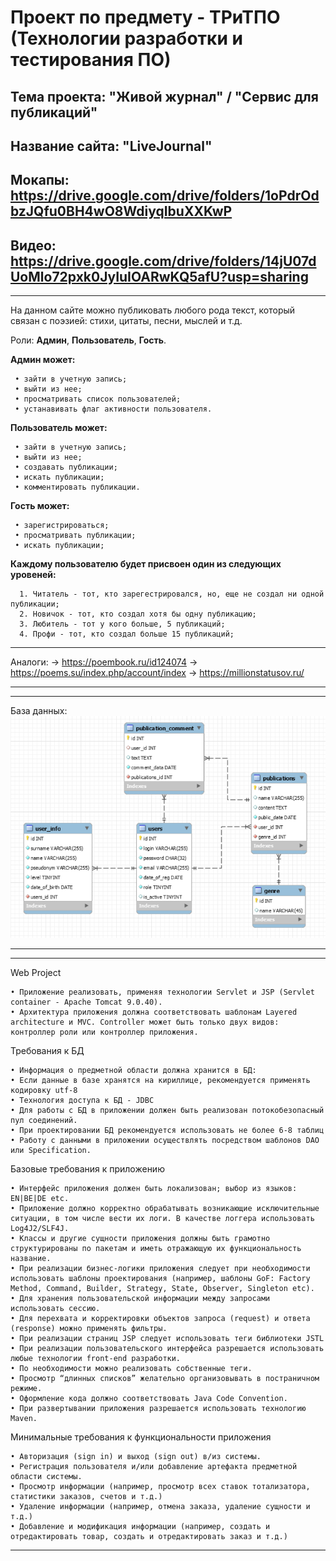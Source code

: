 Проект по предмету - ТРиТПО (Технологии разработки и тестирования ПО)
=============
Тема проекта: "Живой журнал" / "Сервис для публикаций"
---------------
Название сайта: "LiveJournal"
---------------
Мокапы: https://drive.google.com/drive/folders/1oPdrOdbzJQfu0BH4wO8WdiyqIbuXXKwP
---------------
Видео: https://drive.google.com/drive/folders/14jU07dUoMlo72pxk0JyIuIOARwKQ5afU?usp=sharing
---------------
__________________________________________________________________
На данном сайте можно публиковать любого рода текст, который связан с поэзией:
стихи, цитаты, песни, мыслей и т.д.

Роли: **Админ**, **Пользователь**, **Гость**.
  
  **Админ может:** 
  
     • зайти в учетную запись;
     • выйти из нее;
     • просматривать список пользователей;
     • устанавивать флаг активности пользователя.
     
  **Пользователь может:**
  
     • зайти в учетную запись;
     • выйти из нее;
     • создавать публикации;
     • искать публикации;
     • комментировать публикации.
     
  **Гость может:** 
  
     • зарегистрироваться;
     • просматривать публикации;
     • искать публикации;
     
  **Каждому пользователю будет присвоен один из следующих уровеней:**
  
      1. Читатель - тот, кто зарегестрировался, но, еще не создал ни одной публикации;
      2. Новичок - тот, кто создал хотя бы одну публикацию;
      3. Любитель - тот у кого больше, 5 публикаций;
      4. Профи - тот, кто создал больше 15 публикаций;  
      
__________________________________________________________________
  Аналоги: 
  -> https://poembook.ru/id124074  -> https://poems.su/index.php/account/index  -> https://millionstatusov.ru/
__________________________________________________________________

__________________________________________________________________
 База данных:
 ![alt text](screenshots/DatabaseDiagramm.png)
 __________________________________________________________________
 
 __________________________________________________________________
 Web Project
 
    • Приложение реализовать, применяя технологии Servlet и JSP (Servlet container - Apache Tomcat 9.0.40). 
    • Архитектура приложения должна соответствовать шаблонам Layered architecture и MVC. Controller может быть только двух видов: контроллер роли или контроллер приложения. 

Требования к БД 
    
    • Информация о предметной области должна хранится в БД: 
    • Если данные в базе хранятся на кириллице, рекомендуется применять кодировку utf-8 
    • Технология доступа к БД - JDBC 
    • Для работы с БД в приложении должен быть реализован потокобезопасный пул соединений. 
    • При проектировании БД рекомендуется использовать не более 6-8 таблиц 
    • Работу с данными в приложении осуществлять посредством шаблонов DAO или Specification. 

Базовые требования к приложению

    • Интерфейс приложения должен быть локализован; выбор из языков: EN|BE|DE etc. 
    • Приложение должно корректно обрабатывать возникающие исключительные ситуации, в том числе вести их логи. В качестве логгера использовать Log4J2/SLF4J. 
    • Классы и другие сущности приложения должны быть грамотно структурированы по пакетам и иметь отражающую их функциональность название. 
    • При реализации бизнес-логики приложения следует при необходимости использовать шаблоны проектирования (например, шаблоны GoF: Factory Method, Command, Builder, Strategy, State, Observer, Singleton etc). 
    • Для хранения пользовательской информации между запросами использовать сессию. 
    • Для перехвата и корректировки объектов запроса (request) и ответа (response) можно применять фильтры. 
    • При реализации страниц JSP следует использовать теги библиотеки JSTL 
    • При реализации пользовательского интерфейса разрешается использовать любые технологии front-end разработки. 
    • По необходимости можно реализовать собственные теги.  
    • Просмотр “длинных списков” желательно организовывать в постраничном режиме. 
    • Оформление кода должно соответствовать Java Code Convention. 
    • При развертывании приложения разрешается использовать технологию Maven. 

Минимальные требования к функциональности приложения
    
    • Авторизация (sign in) и выход (sign out) в/из системы. 
    • Регистрация пользователя и/или добавление артефакта предметной области системы. 
    • Просмотр информации (например, просмотр всех ставок тотализатора, статистики заказов, счетов и т.д.) 
    • Удаление информации (например, отмена заказа, удаление сущности и т.д.)
    • Добавление и модификация информации (например, создать и отредактировать товар, создать и отредактировать заказ и т.д.)
__________________________________________________________________
